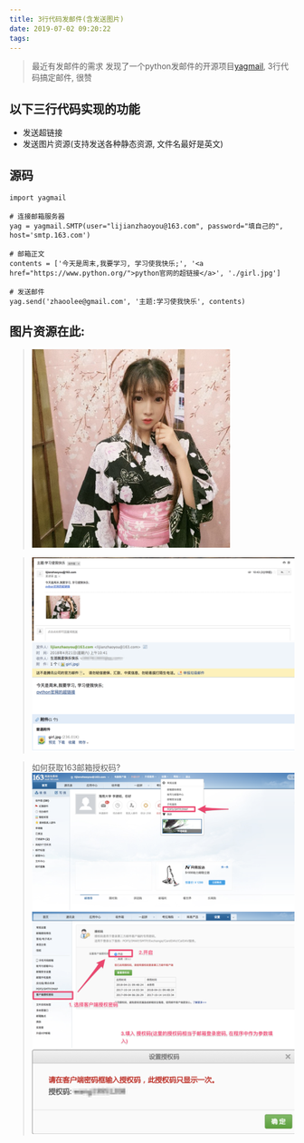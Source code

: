 ```yaml
---
title: 3行代码发邮件(含发送图片)
date: 2019-07-02 09:20:22
tags:
---
```

> 最近有发邮件的需求
> 发现了一个python发邮件的开源项目[yagmail](https://github.com/kootenpv/yagmail), 3行代码搞定邮件, 很赞

## 以下三行代码实现的功能

- 发送超链接
- 发送图片资源(支持发送各种静态资源, 文件名最好是英文)

<!-- more -->

## 源码
```
import yagmail

# 连接邮箱服务器
yag = yagmail.SMTP(user="lijianzhaoyou@163.com", password="填自己的", host='smtp.163.com')

# 邮箱正文
contents = ['今天是周末,我要学习, 学习使我快乐;', '<a href="https://www.python.org/">python官网的超链接</a>', './girl.jpg']

# 发送邮件
yag.send('zhaoolee@gmail.com', '主题:学习使我快乐', contents)
```

##  图片资源在此:
> ![girl.jpg](https://raw.githubusercontent.com/zhaoolee/GraphBed/master/zhaoolee_images000000/f0d68a44d83322c194482f4c28adfc36.png)

> ![gmail收到的邮件](https://raw.githubusercontent.com/zhaoolee/GraphBed/master/zhaoolee_images000000/342f5110530330f2fc61b1198d6c3080.png)
> ![qq邮箱收到的邮件](https://raw.githubusercontent.com/zhaoolee/GraphBed/master/zhaoolee_images000000/a7cc6caa5d9cadd8fdef46754437f85c.png)



> 如何获取163邮箱授权码?
> ![设置 => POP3/SMTP/IMAP](https://raw.githubusercontent.com/zhaoolee/GraphBed/master/zhaoolee_images000000/245479d46b420b90ace78fc62fc1ae9b.png)
> ![设置授权码](https://raw.githubusercontent.com/zhaoolee/GraphBed/master/zhaoolee_images000000/e3cfd472a30bfa823e3b1252a4d92d1a.png)
> ![弹框提示](https://raw.githubusercontent.com/zhaoolee/GraphBed/master/zhaoolee_images000000/8a00504611a070226e4ce78a66c658b7.png)
